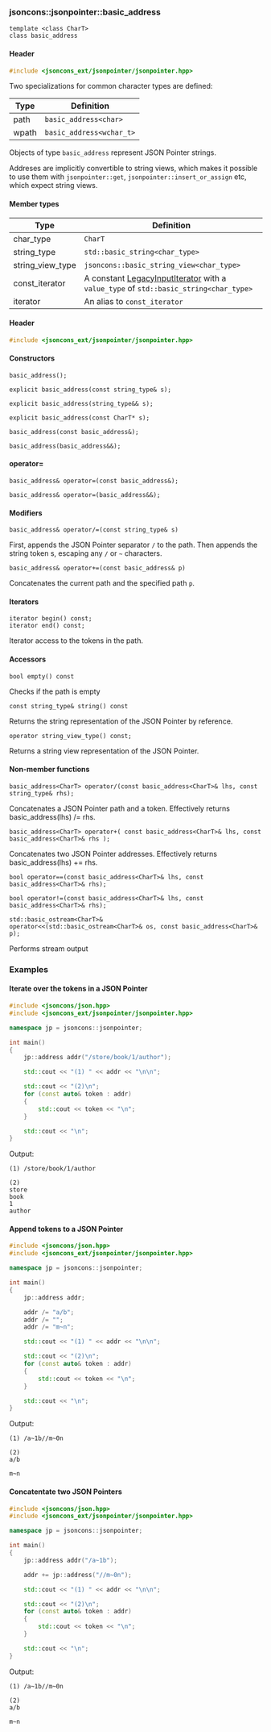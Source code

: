 ### jsoncons::jsonpointer::basic_address

```
template <class CharT>
class basic_address
```
#### Header
```c++
#include <jsoncons_ext/jsonpointer/jsonpointer.hpp>
```

Two specializations for common character types are defined:

Type      |Definition
----------|------------------------------
path      |`basic_address<char>`
wpath     |`basic_address<wchar_t>`

Objects of type `basic_address` represent JSON Pointer strings.

Addreses are implicitly convertible to string views, 
which makes it possible to use them with `jsonpointer::get`,
`jsonpointer::insert_or_assign` etc, which expect string views.

#### Member types
Type        |Definition
------------|------------------------------
char_type   | `CharT`
string_type | `std::basic_string<char_type>`
string_view_type | `jsoncons::basic_string_view<char_type>`
const_iterator | A constant [LegacyInputIterator](https://en.cppreference.com/w/cpp/named_req/InputIterator) with a `value_type` of `std::basic_string<char_type>`
iterator    | An alias to `const_iterator`

#### Header
```c++
#include <jsoncons_ext/jsonpointer/jsonpointer.hpp>
```

#### Constructors

    basic_address();

    explicit basic_address(const string_type& s);

    explicit basic_address(string_type&& s);

    explicit basic_address(const CharT* s);

    basic_address(const basic_address&);

    basic_address(basic_address&&);

#### operator=

    basic_address& operator=(const basic_address&);

    basic_address& operator=(basic_address&&);

#### Modifiers

    basic_address& operator/=(const string_type& s)
First, appends the JSON Pointer separator `/` to the path. Then appends the string token s, escaping any `/` or `~` characters.

    basic_address& operator+=(const basic_address& p)
Concatenates the current path and the specified path `p`. 

#### Iterators

    iterator begin() const;
    iterator end() const;
Iterator access to the tokens in the path.

#### Accessors

    bool empty() const
Checks if the path is empty

    const string_type& string() const
Returns the string representation of the JSON Pointer by reference.

    operator string_view_type() const;
Returns a string view representation of the JSON Pointer.

#### Non-member functions
    basic_address<CharT> operator/(const basic_address<CharT>& lhs, const string_type& rhs);
Concatenates a JSON Pointer path and a token. Effectively returns basic_address<CharT>(lhs) /= rhs.

    basic_address<CharT> operator+( const basic_address<CharT>& lhs, const basic_address<CharT>& rhs );
Concatenates two JSON Pointer addresses. Effectively returns basic_address<CharT>(lhs) += rhs.

    bool operator==(const basic_address<CharT>& lhs, const basic_address<CharT>& rhs);

    bool operator!=(const basic_address<CharT>& lhs, const basic_address<CharT>& rhs);

    std::basic_ostream<CharT>&
    operator<<(std::basic_ostream<CharT>& os, const basic_address<CharT>& p);
Performs stream output

### Examples

#### Iterate over the tokens in a JSON Pointer

```c++
#include <jsoncons/json.hpp>
#include <jsoncons_ext/jsonpointer/jsonpointer.hpp>

namespace jp = jsoncons::jsonpointer;

int main()
{
    jp::address addr("/store/book/1/author");

    std::cout << "(1) " << addr << "\n\n";

    std::cout << "(2)\n";
    for (const auto& token : addr)
    {
        std::cout << token << "\n";
    }

    std::cout << "\n";
}
```
Output:
```
(1) /store/book/1/author

(2)
store
book
1
author
```

#### Append tokens to a JSON Pointer

```c++
#include <jsoncons/json.hpp>
#include <jsoncons_ext/jsonpointer/jsonpointer.hpp>

namespace jp = jsoncons::jsonpointer;

int main()
{
    jp::address addr;

    addr /= "a/b";
    addr /= "";
    addr /= "m~n";

    std::cout << "(1) " << addr << "\n\n";

    std::cout << "(2)\n";
    for (const auto& token : addr)
    {
        std::cout << token << "\n";
    }

    std::cout << "\n";
}
```
Output:
```
(1) /a~1b//m~0n

(2)
a/b

m~n
```

#### Concatentate two JSON Pointers

```c++
#include <jsoncons/json.hpp>
#include <jsoncons_ext/jsonpointer/jsonpointer.hpp>

namespace jp = jsoncons::jsonpointer;

int main()
{
    jp::address addr("/a~1b");

    addr += jp::address("//m~0n");

    std::cout << "(1) " << addr << "\n\n";

    std::cout << "(2)\n";
    for (const auto& token : addr)
    {
        std::cout << token << "\n";
    }

    std::cout << "\n";
}
```
Output:
```
(1) /a~1b//m~0n

(2)
a/b

m~n
```

